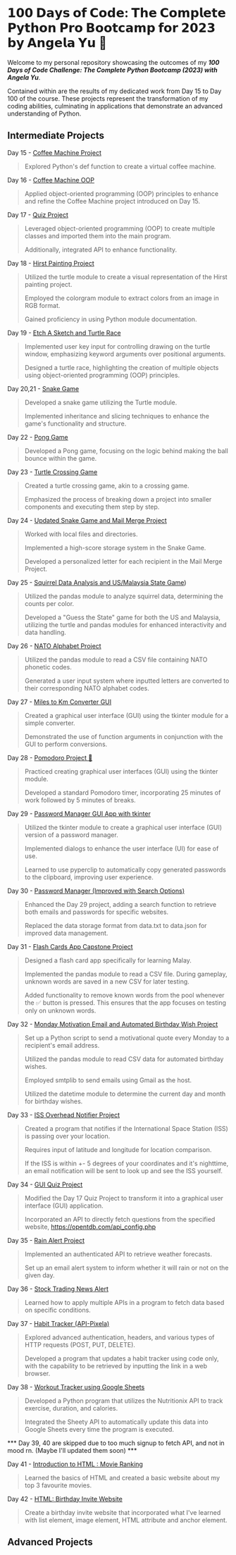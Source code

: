 # 𝟭𝟬𝟬 𝗗𝗮𝘆𝘀 𝗼𝗳 𝗖𝗼𝗱𝗲: 𝗧𝗵𝗲 𝗖𝗼𝗺𝗽𝗹𝗲𝘁𝗲 𝗣𝘆𝘁𝗵𝗼𝗻 𝗣𝗿𝗼 𝗕𝗼𝗼𝘁𝗰𝗮𝗺𝗽 𝗳𝗼𝗿 𝟮𝟬𝟮𝟯 𝗯𝘆 𝗔𝗻𝗴𝗲𝗹𝗮 𝗬𝘂 🐍
Welcome to my personal repository showcasing the outcomes of my ***100 Days of Code Challenge: The Complete Python Bootcamp (2023) with Angela Yu***.

Contained within are the results of my dedicated work from Day 15 to Day 100 of the course. These projects represent the transformation of my coding abilities, culminating in applications that demonstrate an advanced understanding of Python.

## Intermediate Projects

Day 15 - [Coffee Machine Project](https://github.com/CodingAzri/Python_100DaysofCode/tree/main/Day%2015%20-%20Coffee%20Machine%20Project)
> Explored Python's def function to create a virtual coffee machine.

Day 16 - [Coffee Machine OOP](https://github.com/CodingAzri/Python_100DaysofCode/tree/main/Day%2016%20-%20Coffee%20Machine%20OOP)
> Applied object-oriented programming (OOP) principles to enhance and refine the Coffee Machine project introduced on Day 15.

Day 17 - [Quiz Project](https://github.com/CodingAzri/Python_100DaysofCode/tree/main/Day%2017%20-%20Quiz%20Project)
> Leveraged object-oriented programming (OOP) to create multiple classes and imported them into the main program.
>
> Additionally, integrated API to enhance functionality.

Day 18 - [Hirst Painting Project](https://github.com/CodingAzri/Python_100DaysofCode/tree/main/Day%2018%20-%20Hirst%20Painting%20Project)
> Utilized the turtle module to create a visual representation of the Hirst painting project.
> 
> Employed the colorgram module to extract colors from an image in RGB format.
> 
> Gained proficiency in using Python module documentation.

Day 19 - [Etch A Sketch and Turtle Race](https://github.com/CodingAzri/Python_100DaysofCode/tree/main/Day%2019%20-%20Etch%20A%20Sketch%20and%20Turtle%20Race)
> Implemented user key input for controlling drawing on the turtle window, emphasizing keyword arguments over positional arguments.
>
> Designed a turtle race, highlighting the creation of multiple objects using object-oriented programming (OOP) principles.

Day 20,21 - [Snake Game](https://github.com/CodingAzri/Python_100DaysofCode/tree/main/Day%2020%2C21%20-%20Snake%20Game)
> Developed a snake game utilizing the Turtle module.
>
> Implemented inheritance and slicing techniques to enhance the game's functionality and structure.

Day 22 - [Pong Game](https://github.com/CodingAzri/Python_100DaysofCode/tree/main/Day%2022%20-%20Pong%20Game)
> Developed a Pong game, focusing on the logic behind making the ball bounce within the game.

Day 23 - [Turtle Crossing Game](https://github.com/CodingAzri/Python_100DaysofCode/tree/main/Day%2023%20-%20Turtle%20Crossing%20Game)
> Created a turtle crossing game, akin to a crossing game.
>
> Emphasized the process of breaking down a project into smaller components and executing them step by step.

Day 24 - [Updated Snake Game and Mail Merge Project](https://github.com/CodingAzri/Python_100DaysofCode/tree/main/Day%2024%20-%20Updated%20Snake%20Game%20and%20Mail%20Merge%20Project)
> Worked with local files and directories.
>
> Implemented a high-score storage system in the Snake Game.
>
> Developed a personalized letter for each recipient in the Mail Merge Project.

Day 25 - [Squirrel Data Analysis and US/Malaysia State Game](https://github.com/CodingAzri/Python_100DaysofCode/tree/main/Day%2025%20-%20Squirrel%20Data%20Analysis%20and%20US-Malaysia%20State%20Game))
> Utilized the pandas module to analyze squirrel data, determining the counts per color.
> 
> Developed a "Guess the State" game for both the US and Malaysia, utilizing the turtle and pandas modules for enhanced interactivity and data handling.

Day 26 - [NATO Alphabet Project](https://github.com/CodingAzri/Python_100DaysofCode/tree/main/Day%2026%20-%20NATO%20Alphabet%20Project)
> Utilized the pandas module to read a CSV file containing NATO phonetic codes.
>
> Generated a user input system where inputted letters are converted to their corresponding NATO alphabet codes.

Day 27 - [Miles to Km Converter GUI](https://github.com/CodingAzri/Python_100DaysofCode/tree/main/Day%2027%20-%20Miles%20to%20Km%20Converter%20GUI)
> Created a graphical user interface (GUI) using the tkinter module for a simple converter.
>
> Demonstrated the use of function arguments in conjunction with the GUI to perform conversions.

Day 28 - [Pomodoro Project 🍅](https://github.com/CodingAzri/Python_100DaysofCode/tree/main/Day%2028%20-%20Pomodoro%20Project%20%F0%9F%8D%85)
> Practiced creating graphical user interfaces (GUI) using the tkinter module.
> 
> Developed a standard Pomodoro timer, incorporating 25 minutes of work followed by 5 minutes of breaks.

Day 29 - [Password Manager GUI App with tkinter](https://github.com/CodingAzri/Python_100DaysofCode/tree/main/Day%2029%20-%20Password%20Manager%20GUI%20App%20with%20tkinter)
> Utilized the tkinter module to create a graphical user interface (GUI) version of a password manager.
>
> Implemented dialogs to enhance the user interface (UI) for ease of use.
>
> Learned to use pyperclip to automatically copy generated passwords to the clipboard, improving user experience.

Day 30 - [Password Manager (Improved with Search Options)](https://github.com/CodingAzri/Python_100DaysofCode/tree/main/Day%2030%20-%20Password%20Manager%20(Improved%20with%20Search%20Options))
> Enhanced the Day 29 project, adding a search function to retrieve both emails and passwords for specific websites.
>
> Replaced the data storage format from data.txt to data.json for improved data management.

Day 31 - [Flash Cards App Capstone Project](https://github.com/CodingAzri/Python_100DaysofCode/tree/main/Day%2031%20-%20Flash%20Cards%20App%20Capstone%20Project)
> Designed a flash card app specifically for learning Malay.
>
> Implemented the pandas module to read a CSV file. During gameplay, unknown words are saved in a new CSV for later testing.
>
> Added functionality to remove known words from the pool whenever the ✅ button is pressed. This ensures that the app focuses on testing only on unknown words.

Day 32 - [Monday Motivation Email and Automated Birthday Wish Project](https://github.com/CodingAzri/Python_100DaysofCode/tree/main/Day%2032%20-%20Monday%20Motivation%20Email%20and%20Automated%20Birthday%20Wish%20Project)
> Set up a Python script to send a motivational quote every Monday to a recipient's email address.
> 
> Utilized the pandas module to read CSV data for automated birthday wishes.
> 
> Employed smtplib to send emails using Gmail as the host.
>
> Utilized the datetime module to determine the current day and month for birthday wishes.

Day 33 - [ISS Overhead Notifier Project](https://github.com/CodingAzri/Python_100DaysofCode/tree/main/Day%2033%20-%20ISS%20Overhead%20Notifier%20Project)
> Created a program that notifies if the International Space Station (ISS) is passing over your location.
> 
> Requires input of latitude and longitude for location comparison.
>
> If the ISS is within +- 5 degrees of your coordinates and it's nighttime, an email notification will be sent to look up and see the ISS yourself.

Day 34 - [GUI Quiz Project](https://github.com/CodingAzri/Python_100DaysofCode/tree/main/Day%2034%20-%20GUI%20Quiz%20Project)
> Modified the Day 17 Quiz Project to transform it into a graphical user interface (GUI) application.
>
> Incorporated an API to directly fetch questions from the specified website, https://opentdb.com/api_config.php

Day 35 - [Rain Alert Project](https://github.com/CodingAzri/Python_100DaysofCode/tree/main/Day%2035%20-%20Rain%20Alert%20Project)
> Implemented an authenticated API to retrieve weather forecasts.
> 
> Set up an email alert system to inform whether it will rain or not on the given day.

Day 36 - [Stock Trading News Alert](https://github.com/CodingAzri/Python_100DaysofCode/tree/main/Day%2036%20-%20Stock%20Trading%20News%20Alert)
> Learned how to apply multiple APIs in a program to fetch data based on specific conditions.

Day 37 - [Habit Tracker (API-Pixela)](https://github.com/CodingAzri/Python_100DaysofCode/tree/main/Day%2037%20-%20Habit%20Tracker%20(Pixela))
> Explored advanced authentication, headers, and various types of HTTP requests (POST, PUT, DELETE).
>
> Developed a program that updates a habit tracker using code only, with the capability to be retrieved by inputting the link in a web browser.

Day 38 - [Workout Tracker using Google Sheets](https://github.com/CodingAzri/Python_100DaysofCode/tree/main/Day%2038%20-%20Workout%20Tracker%20using%20Google%20Sheets)
> Developed a Python program that utilizes the Nutritionix API to track exercise, duration, and calories.
>
> Integrated the Sheety API to automatically update this data into Google Sheets every time the program is executed.

*** Day 39, 40 are skipped due to too much signup to fetch API, and not in mood rn. (Maybe I'll updated them soon) ***

Day 41 - [Introduction to HTML : Movie Ranking](https://github.com/CodingAzri/Python_100DaysofCode/tree/main/Day%2041%20-%20Introduction%20to%20HTML%20%3A%20Movie%20Ranking)
> Learned the basics of HTML and created a basic website about my top 3 favourite movies.

Day 42 - [HTML: Birthday Invite Website](https://github.com/CodingAzri/Python_100DaysofCode/tree/main/Day%2042%20-%20Birthday%20Invite%20Website)
> Create a birthday invite website that incorporated what I've learned with list element, image element, HTML attribute and anchor element.

## Advanced Projects
